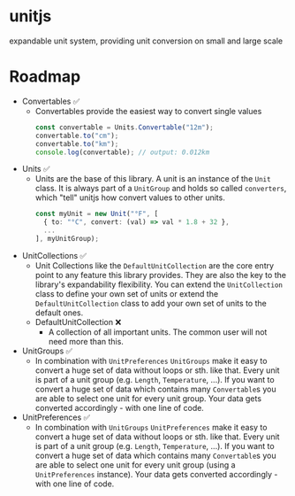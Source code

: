 # unitjs
expandable unit system, providing unit conversion on small and large scale

# Roadmap
- Convertables ✅
  - Convertables provide the easiest way to convert single values
    ```typescript
    const convertable = Units.Convertable("12m");
    convertable.to("cm");
    convertable.to("km");
    console.log(convertable); // output: 0.012km
    ```
- Units ✅
  - Units are the base of this library. A unit is an instance of the `Unit` class. It is always part of a `UnitGroup` and holds so called `converters`, which "tell" unitjs how
    convert values to other units.
    ```typescript
    const myUnit = new Unit("°F", [
      { to: "°C", convert: (val) => val * 1.8 + 32 },
      ...
    ], myUnitGroup);
    ```
- UnitCollections ✅
  - Unit Collections like the `DefaultUnitCollection` are the core entry point to any feature this library provides. They are also the key to the library's expandability
    flexibility. You can extend the `UnitCollection` class to define your own set of units or extend the `DefaultUnitCollection` class to add your own set of units to the default ones.
  - DefaultUnitCollection ❌
    - A collection of all important units. The common user will not need more than this.
- UnitGroups ✅
  - In combination with `UnitPreferences` `UnitGroups` make it easy to convert a huge set of data without loops or sth. like that. Every unit is part of a unit group (e.g. `Length`, `Temperature`, ...). If you want to convert a huge
    set of data which contains many `Convertable`s you are able to select one unit for every unit group. Your data gets converted accordingly - with one line of code.
- UnitPreferences ✅
  - In combination with `UnitGroups` `UnitPreferences` make it easy to convert a huge set of data without loops or sth. like that. Every unit is part of a unit group (e.g. `Length`, `Temperature`, ...). If you want to convert a huge
    set of data which contains many `Convertable`s you are able to select one unit for every unit group (using a `UnitPreferences` instance). Your data gets converted accordingly - with one line of code.

